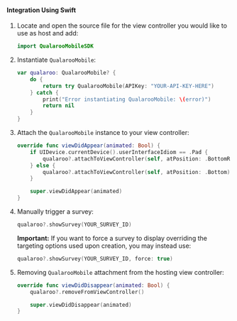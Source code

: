#### Integration Using Swift

1. Locate and open the source file for the view controller you would like to use as host and add:

    ```swift
    import QualarooMobileSDK
    ```

2. Instantiate `QualarooMobile`:

    ```swift
    var qualaroo: QualarooMobile? {
        do {
            return try QualarooMobile(APIKey: "YOUR-API-KEY-HERE")
        } catch {
            print("Error instantiating QualarooMobile: \(error)")
            return nil
        }
    }
    ```

3. Attach the `QualarooMobile` instance to your view controller:

    ```swift
    override func viewDidAppear(animated: Bool) {
        if UIDevice.currentDevice().userInterfaceIdiom == .Pad {
            qualaroo?.attachToViewController(self, atPosition: .BottomRight)
        } else {
            qualaroo?.attachToViewController(self, atPosition: .Bottom)
        }

        super.viewDidAppear(animated)
    }
    ```

4. Manually trigger a survey:

    ```swift
    qualaroo?.showSurvey(YOUR_SURVEY_ID)
    ```

     **Important:** If you want to force a survey to display overriding the targeting options used upon creation, you may instead use:

    ```swift
    qualaroo?.showSurvey(YOUR_SURVEY_ID, force: true)
    ```

5. Removing `QualarooMobile` attachment from the hosting view controller:

    ```swift
    override func viewDidDisappear(animated: Bool) {
        qualaroo?.removeFromViewController()

        super.viewDidDisappear(animated)
    }
    ```
